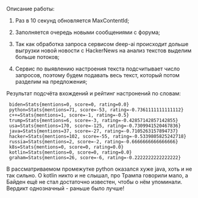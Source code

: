 Описание работы:

1. Раз в 10 секунд обновляется MaxContentId;

2. Заполняется очередь новыми сообщениями с форума;

3. Так как обработка запроса сервисом deep-ai происходит дольше выгрузки новой новости с HackerNews на анализ текстов выделим больше потоков;

4. Сервис по выявлению настроения текста подсчитывает число запросов, поэтому будем подавать весь текст, который потом разделим на предложения;

Результат подсчёта вхождений и рейтинг настронений по словам:

```
 biden=Stats{mentions=0, score=0, rating=0.0}
 python=Stats{mentions=71, score=-53, rating=-0.7361111111111112}
 c++=Stats{mentions=1, score=-1, rating=-0.5}
 trump=Stats{mentions=6, score=-3, rating=-0.42857142857142855}
 usa=Stats{mentions=170, score=-125, rating=-0.7309941520467836}
 java=Stats{mentions=37, score=-27, rating=-0.7105263157894737}
 hacker=Stats{mentions=102, score=-55, rating=-0.5339805825242718}
 russia=Stats{mentions=2, score=-2, rating=-0.6666666666666666}
 k8s=Stats{mentions=0, score=0, rating=0.0}
 kotlin=Stats{mentions=0, score=0, rating=0.0}
 graham=Stats{mentions=26, score=-6, rating=-0.2222222222222222}
```
В рассматриваемом промежутке python оказался хуже java, хоть и не так сильно.
О kotlin никто и не слышал, про Трампа говорили мало, а Байден ещё не стал достаточно известен, чтобы о нём упоминали.
Вердикт однозначный - раньше было лучше!